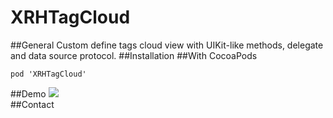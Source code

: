 # XRHTagCloud

##General
Custom define tags cloud view with UIKit-like methods, delegate and data source protocol.
##Installation
##With CocoaPods
```
pod 'XRHTagCloud'
```
##Demo
![](https://github.com/refinemobi/RFTagCloud/raw/master/Demo/demo.gif)  
##Contact


